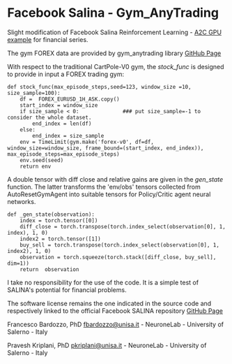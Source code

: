 # Facebook Salina - Gym_AnyTrading
Slight modification of Facebook Salina Reinforcement Learning - [A2C GPU example](https://github.com/facebookresearch/salina/tree/main/salina_examples/rl/a2c) for financial series.

The gym FOREX data are provided by gym_anytrading library [GitHub Page](https://github.com/AminHP/gym-anytrading)

With respect to the traditional CartPole-V0 gym, the _stock_func_ is designed to provide in input a
FOREX trading gym:

```
def stock_func(max_episode_steps,seed=123, window_size =10, size_sample=100):
    df =  FOREX_EURUSD_1H_ASK.copy()
    start_index = window_size
    if size_sample < 0:              ### put size_sample=-1 to consider the whole dataset.
        end_index = len(df)
    else:
        end_index = size_sample
    env = TimeLimit(gym.make('forex-v0', df=df, window_size=window_size, frame_bound=(start_index, end_index)), max_episode_steps=max_episode_steps)
    env.seed(seed)
    return env
```

A double tensor with diff close and relative gains are given in the _gen_state_ function.
The latter transforms the 'env/obs' tensors collected from AutoResetGymAgent 
into suitable tensors for Policy/Critic agent neural networks.


```
def _gen_state(observation):
    index = torch.tensor([0])
    diff_close = torch.transpose(torch.index_select(observation[0], 1, index), 1, 0)
    index2 = torch.tensor([1])
    buy_sell = torch.transpose(torch.index_select(observation[0], 1, index2), 1, 0)
    observation = torch.squeeze(torch.stack([diff_close, buy_sell], dim=1))
    return  observation
```






I take no responsibility for the use of the code.
It is a simple test of SALINA's potential for financial problems.

 


The software license remains the one indicated in the source code and respectively linked to the official Facebook SALINA repository [GitHub Page](https://github.com/facebookresearch/salina)


Francesco Bardozzo, PhD
fbardozzo@unisa.it - NeuroneLab - University of Salerno - Italy

Pravesh Kriplani, PhD
pkriplani@unisa.it - NeuroneLab - University of Salerno - Italy 


